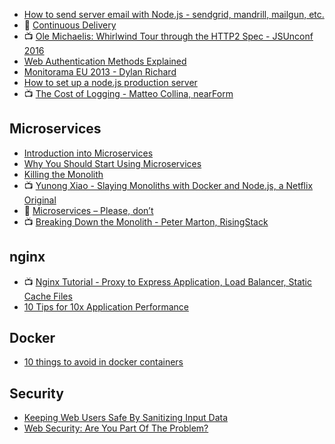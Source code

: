 - [How to send server email with Node.js - sendgrid, mandrill, mailgun, etc.](https://youtu.be/zrXOjWICmGw?list=PLoYCgNOIyGAApoDfJHjmMgGNlYenKg5jO)
- :notebook: [Continuous Delivery](https://medium.com/continuous-delivery/continuous-delivery-3a4a55baa58a#.zdbnne30w)
- :tv: [Ole Michaelis: Whirlwind Tour through the HTTP2 Spec - JSUnconf 2016](https://youtu.be/UBtU606qWOI)
- [Web Authentication Methods Explained](https://blog.risingstack.com/web-authentication-methods-explained/)
- [Monitorama EU 2013 - Dylan Richard](https://vimeo.com/75176595)
- [How to set up a node.js production server](https://dennisbeatty.com/how-to-set-up-a-node-js-production-server/)
- :tv: [The Cost of Logging - Matteo Collina, nearForm](https://youtu.be/Dnx2SPdcDSU)

## Microservices
- [Introduction into Microservices](https://specify.io/concepts/microservices)
- [Why You Should Start Using Microservices](https://blog.risingstack.com/why-you-should-start-using-microservices/)
- [Killing the Monolith](https://blog.risingstack.com/killing-the-monolithic-architecture/)
- :tv: [Yunong Xiao - Slaying Monoliths with Docker and Node.js, a Netflix Original](https://youtu.be/B90OabhYJpA)
- :notebook: [Microservices – Please, don’t](http://basho.com/posts/technical/microservices-please-dont/)
- :tv: [Breaking Down the Monolith - Peter Marton, RisingStack](https://youtu.be/k9QZ4oIOHnk)

## nginx
- :tv: [Nginx Tutorial - Proxy to Express Application, Load Balancer, Static Cache Files](https://youtu.be/FJrs0Ar9asY)
- [10 Tips for 10x Application Performance](https://www.nginx.com/blog/10-tips-for-10x-application-performance/)

## Docker
- [10 things to avoid in docker containers](http://developerblog.redhat.com/2016/02/24/10-things-to-avoid-in-docker-containers/)

## Security
- [Keeping Web Users Safe By Sanitizing Input Data](https://www.smashingmagazine.com/2011/01/keeping-web-users-safe-by-sanitizing-input-data/)
- [Web Security: Are You Part Of The Problem?](https://www.smashingmagazine.com/2010/01/web-security-primer-are-you-part-of-the-problem/)
